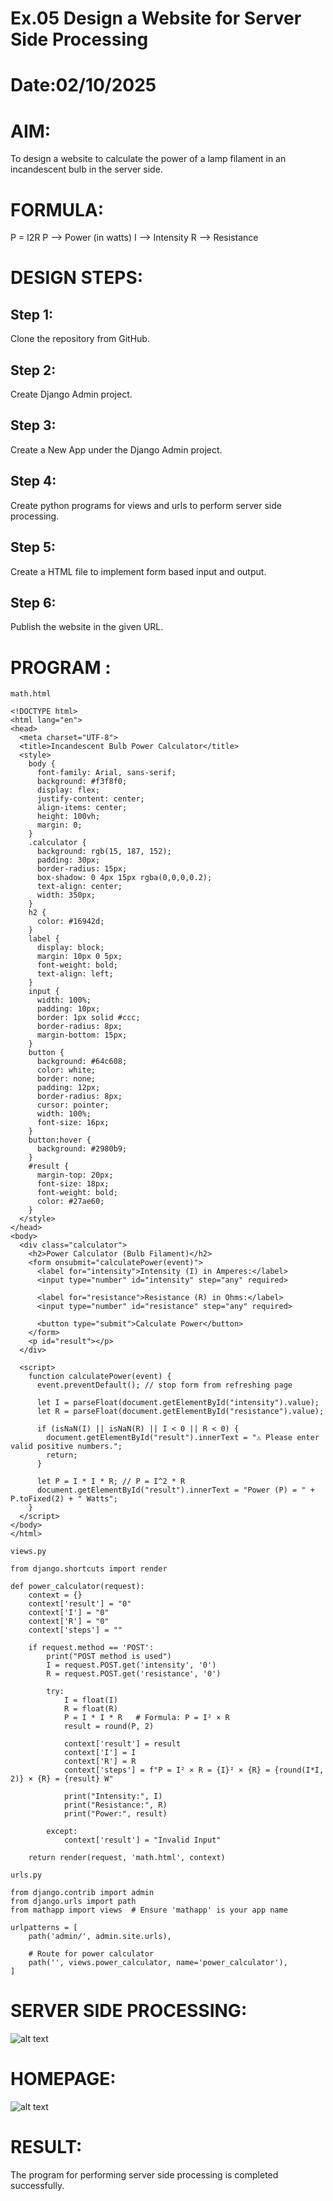 # Ex.05 Design a Website for Server Side Processing
# Date:02/10/2025
# AIM:
To design a website to calculate the power of a lamp filament in an incandescent bulb in the server side.

# FORMULA:
P = I2R
P --> Power (in watts)
 I --> Intensity
 R --> Resistance

# DESIGN STEPS:
## Step 1:
Clone the repository from GitHub.

## Step 2:
Create Django Admin project.

## Step 3:
Create a New App under the Django Admin project.

## Step 4:
Create python programs for views and urls to perform server side processing.

## Step 5:
Create a HTML file to implement form based input and output.

## Step 6:
Publish the website in the given URL.

# PROGRAM :
```
math.html

<!DOCTYPE html>
<html lang="en">
<head>
  <meta charset="UTF-8">
  <title>Incandescent Bulb Power Calculator</title>
  <style>
    body {
      font-family: Arial, sans-serif;
      background: #f3f8f0;
      display: flex;
      justify-content: center;
      align-items: center;
      height: 100vh;
      margin: 0;
    }
    .calculator {
      background: rgb(15, 187, 152);
      padding: 30px;
      border-radius: 15px;
      box-shadow: 0 4px 15px rgba(0,0,0,0.2);
      text-align: center;
      width: 350px;
    }
    h2 {
      color: #16942d;
    }
    label {
      display: block;
      margin: 10px 0 5px;
      font-weight: bold;
      text-align: left;
    }
    input {
      width: 100%;
      padding: 10px;
      border: 1px solid #ccc;
      border-radius: 8px;
      margin-bottom: 15px;
    }
    button {
      background: #64c608;
      color: white;
      border: none;
      padding: 12px;
      border-radius: 8px;
      cursor: pointer;
      width: 100%;
      font-size: 16px;
    }
    button:hover {
      background: #2980b9;
    }
    #result {
      margin-top: 20px;
      font-size: 18px;
      font-weight: bold;
      color: #27ae60;
    }
  </style>
</head>
<body>
  <div class="calculator">
    <h2>Power Calculator (Bulb Filament)</h2>
    <form onsubmit="calculatePower(event)">
      <label for="intensity">Intensity (I) in Amperes:</label>
      <input type="number" id="intensity" step="any" required>

      <label for="resistance">Resistance (R) in Ohms:</label>
      <input type="number" id="resistance" step="any" required>

      <button type="submit">Calculate Power</button>
    </form>
    <p id="result"></p>
  </div>

  <script>
    function calculatePower(event) {
      event.preventDefault(); // stop form from refreshing page

      let I = parseFloat(document.getElementById("intensity").value);
      let R = parseFloat(document.getElementById("resistance").value);

      if (isNaN(I) || isNaN(R) || I < 0 || R < 0) {
        document.getElementById("result").innerText = "⚠ Please enter valid positive numbers.";
        return;
      }

      let P = I * I * R; // P = I^2 * R
      document.getElementById("result").innerText = "Power (P) = " + P.toFixed(2) + " Watts";
    }
  </script>
</body>
</html>

views.py

from django.shortcuts import render

def power_calculator(request):
    context = {}
    context['result'] = "0"
    context['I'] = "0"
    context['R'] = "0"
    context['steps'] = ""

    if request.method == 'POST':
        print("POST method is used")
        I = request.POST.get('intensity', '0')
        R = request.POST.get('resistance', '0')

        try:
            I = float(I)
            R = float(R)
            P = I * I * R   # Formula: P = I² × R
            result = round(P, 2)

            context['result'] = result
            context['I'] = I
            context['R'] = R
            context['steps'] = f"P = I² × R = {I}² × {R} = {round(I*I, 2)} × {R} = {result} W"

            print("Intensity:", I)
            print("Resistance:", R)
            print("Power:", result)

        except:
            context['result'] = "Invalid Input"

    return render(request, 'math.html', context)

urls.py

from django.contrib import admin
from django.urls import path
from mathapp import views  # Ensure 'mathapp' is your app name

urlpatterns = [
    path('admin/', admin.site.urls),

    # Route for power calculator
    path('', views.power_calculator, name='power_calculator'),
]

```
# SERVER SIDE PROCESSING:
![alt text](<Screenshot 2025-10-02 212915.png>)
# HOMEPAGE:
![alt text](<Screenshot 2025-10-02 212400.png>)
# RESULT:
The program for performing server side processing is completed successfully.
